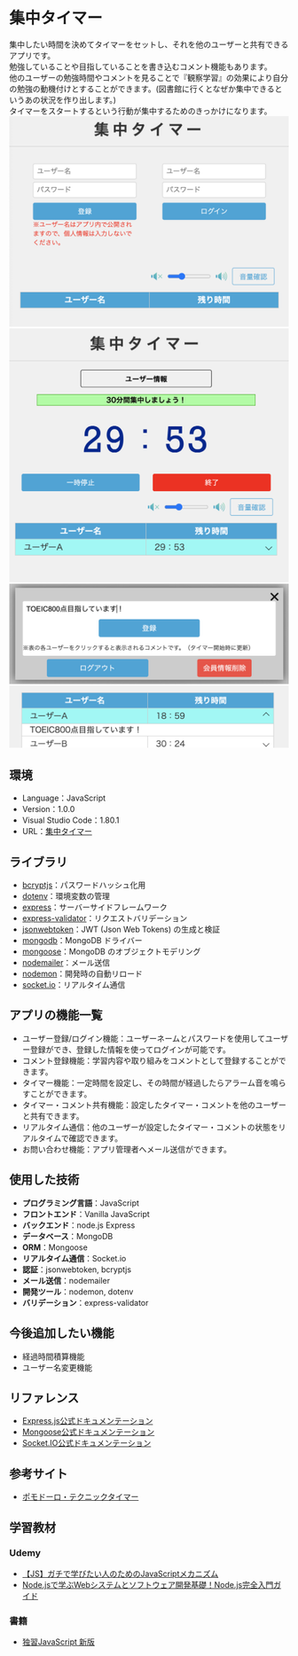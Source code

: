 # 集中タイマー

集中したい時間を決めてタイマーをセットし、それを他のユーザーと共有できるアプリです。  
勉強していることや目指していることを書き込むコメント機能もあります。  
他のユーザーの勉強時間やコメントを見ることで『観察学習』の効果により自分の勉強の動機付けとすることができます。(図書館に行くとなぜか集中できるというあの状況を作り出します。)  
タイマーをスタートするという行動が集中するためのきっかけになります。  
![Alt text](readmeimg/readme1.png)  
![Alt text](readmeimg/readme2.png)  
![Alt text](readmeimg/readme3.png)  
![Alt text](readmeimg/readme4.png)

## 環境
- Language：JavaScript
- Version：1.0.0
- Visual Studio Code：1.80.1
- URL：[集中タイマー](https://share-timers-a181bd44c5a1.herokuapp.com/) 

## ライブラリ

- [bcryptjs](https://www.npmjs.com/package/bcryptjs)：パスワードハッシュ化用
- [dotenv](https://www.npmjs.com/package/dotenv)：環境変数の管理
- [express](https://www.npmjs.com/package/express)：サーバーサイドフレームワーク
- [express-validator](https://www.npmjs.com/package/express-validator)：リクエストバリデーション
- [jsonwebtoken](https://www.npmjs.com/package/jsonwebtoken)：JWT (Json Web Tokens) の生成と検証
- [mongodb](https://www.npmjs.com/package/mongodb)：MongoDB ドライバー
- [mongoose](https://www.npmjs.com/package/mongoose)：MongoDB のオブジェクトモデリング
- [nodemailer](https://www.npmjs.com/package/nodemailer)：メール送信
- [nodemon](https://www.npmjs.com/package/nodemon)：開発時の自動リロード
- [socket.io](https://www.npmjs.com/package/socket.io)：リアルタイム通信


## アプリの機能一覧

- ユーザー登録/ログイン機能：ユーザーネームとパスワードを使用してユーザー登録ができ、登録した情報を使ってログインが可能です。
- コメント登録機能：学習内容や取り組みをコメントとして登録することができます。
- タイマー機能：一定時間を設定し、その時間が経過したらアラーム音を鳴らすことができます。
- タイマー・コメント共有機能：設定したタイマー・コメントを他のユーザーと共有できます。
- リアルタイム通信：他のユーザーが設定したタイマー・コメントの状態をリアルタイムで確認できます。
- お問い合わせ機能：アプリ管理者へメール送信ができます。

## 使用した技術

- **プログラミング言語**：JavaScript
- **フロントエンド**：Vanilla JavaScript
- **バックエンド**：node.js Express
- **データベース**：MongoDB
- **ORM**：Mongoose
- **リアルタイム通信**：Socket.io
- **認証**：jsonwebtoken, bcryptjs
- **メール送信**：nodemailer
- **開発ツール**：nodemon, dotenv
- **バリデーション**：express-validator

## 今後追加したい機能
- 経過時間積算機能
- ユーザー名変更機能

## リファレンス

- [Express.js公式ドキュメンテーション](https://expressjs.com/)
- [Mongoose公式ドキュメンテーション](https://mongoosejs.com/)
- [Socket.IO公式ドキュメンテーション](https://socket.io/)

## 参考サイト
- [ポモドーロ・テクニックタイマー](https://www.oh-benri-tools.com/tools/time/pomodoro)

## 学習教材

### Udemy
  - [【JS】ガチで学びたい人のためのJavaScriptメカニズム
  ](https://www.udemy.com/course/javascript-essence/)
  - [Node.jsで学ぶWebシステムとソフトウェア開発基礎！Node.js完全入門ガイド](https://www.udemy.com/course/nodejs-comp-guide/)
### 書籍
  - [独習JavaScript 新版](https://www.amazon.co.jp/%E7%8B%AC%E7%BF%92JavaScript-%E6%96%B0%E7%89%88-CodeMafia-%E5%A4%96%E6%9D%91-%E5%B0%86%E5%A4%A7/dp/479816027X)

<!-- プレビュー　［Shift］＋［Command］＋［V］ -->

